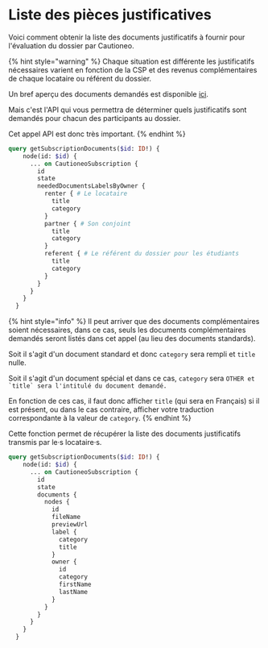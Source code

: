 # Liste des pièces justificatives

Voici comment obtenir la liste des documents justificatifs à fournir pour l'évaluation du dossier par Cautioneo.

{% hint style="warning" %}
Chaque situation est différente les justificatifs nécessaires varient en fonction de la CSP et des revenus complémentaires de chaque locataire ou référent du dossier.

Un bref aperçu des documents demandés est disponible [ici](https://cautioneo.github.io/cautioneo-design/csp.html).

Mais c'est l'API qui vous permettra de déterminer quels justificatifs sont demandés pour chacun des participants au dossier.

Cet appel API est donc très important.
{% endhint %}

```graphql
query getSubscriptionDocuments($id: ID!) {
    node(id: $id) {
      ... on CautioneoSubscription {
        id
        state
        neededDocumentsLabelsByOwner {
          renter { # Le locataire
            title
            category
          }
          partner { # Son conjoint
            title
            category
          }
          referent { # Le référent du dossier pour les étudiants
            title
            category
          }
        }
      }
    }
  }
```

{% hint style="info" %}
Il peut arriver que des documents complémentaires soient nécessaires, dans ce cas, seuls les documents complémentaires demandés seront listés dans cet appel (au lieu des documents standards).

Soit il s'agit d'un document standard et donc `category` sera rempli et `title` nulle.

Soit il s'agit d'un document spécial et dans ce cas, `category` sera ``OTHER et `title` sera l'intitulé du document demandé.``

En fonction de ces cas, il faut donc afficher `title` (qui sera en Français) si il est présent, ou dans le cas contraire, afficher votre traduction correspondante à la valeur de `category`.
{% endhint %}

Cette fonction permet de récupérer la liste des documents justificatifs transmis par le·s locataire·s.

```graphql
query getSubscriptionDocuments($id: ID!) {
    node(id: $id) {
      ... on CautioneoSubscription {
        id
        state
        documents {
          nodes {
            id
            fileName
            previewUrl
            label {
              category
              title
            }
            owner {
              id
              category
              firstName
              lastName
            }
          }
        }
      }
    }
  }
```
